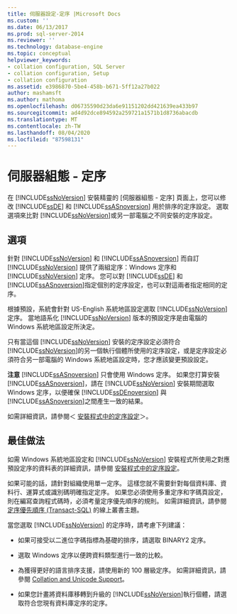 ```yaml
---
title: 伺服器設定-定序 |Microsoft Docs
ms.custom: ''
ms.date: 06/13/2017
ms.prod: sql-server-2014
ms.reviewer: ''
ms.technology: database-engine
ms.topic: conceptual
helpviewer_keywords:
- collation configuration, SQL Server
- collation configuration, Setup
- collation configuration
ms.assetid: e3986870-5be4-458b-b671-5ff12a27b022
author: mashamsft
ms.author: mathoma
ms.openlocfilehash: d06735590d23da6e91151202dd421639ea433b97
ms.sourcegitcommit: ad4d92dce894592a259721a1571b1d8736abacdb
ms.translationtype: MT
ms.contentlocale: zh-TW
ms.lasthandoff: 08/04/2020
ms.locfileid: "87598131"
---
```

# <a name="server-configuration---collation"></a>伺服器組態 - 定序
  在 [!INCLUDE[ssNoVersion](../../includes/ssnoversion-md.md)] 安裝精靈的 [伺服器組態 - 定序] 頁面上，您可以修改 [!INCLUDE[ssDE](../../includes/ssde-md.md)] 和 [!INCLUDE[ssASnoversion](../../includes/ssasnoversion-md.md)] 用於排序的定序設定。 選取選項來比對 [!INCLUDE[ssNoVersion](../../includes/ssnoversion-md.md)]或另一部電腦之不同安裝的定序設定。  
  
## <a name="options"></a>選項  
 針對 [!INCLUDE[ssNoVersion](../../includes/ssnoversion-md.md)] 和 [!INCLUDE[ssASnoversion](../../includes/ssasnoversion-md.md)] 而自訂  
 [!INCLUDE[ssNoVersion](../../includes/ssnoversion-md.md)] 提供了兩組定序：Windows 定序和 [!INCLUDE[ssNoVersion](../../includes/ssnoversion-md.md)] 定序。 您可以對 [!INCLUDE[ssDE](../../includes/ssde-md.md)] 和 [!INCLUDE[ssASnoversion](../../includes/ssasnoversion-md.md)]指定個別的定序設定，也可以對這兩者指定相同的定序。  
  
 根據預設，系統會針對 US-English 系統地區設定選取 [!INCLUDE[ssNoVersion](../../includes/ssnoversion-md.md)] 定序。 當地語系化 [!INCLUDE[ssNoVersion](../../includes/ssnoversion-md.md)] 版本的預設定序是由電腦的 Windows 系統地區設定所決定。  
  
 只有當這個 [!INCLUDE[ssNoVersion](../../includes/ssnoversion-md.md)] 安裝的定序設定必須符合 [!INCLUDE[ssNoVersion](../../includes/ssnoversion-md.md)]的另一個執行個體所使用的定序設定，或是定序設定必須符合另一部電腦的 Windows 系統地區設定時，您才應該變更預設設定。  
  
 **注意** [!INCLUDE[ssASnoversion](../../includes/ssasnoversion-md.md)] 只會使用 Windows 定序。 如果您打算安裝 [!INCLUDE[ssASnoversion](../../includes/ssasnoversion-md.md)]，請在 [!INCLUDE[ssNoVersion](../../includes/ssnoversion-md.md)] 安裝期間選取 Windows 定序，以便確保 [!INCLUDE[ssDEnoversion](../../includes/ssdenoversion-md.md)] 與 [!INCLUDE[ssASnoversion](../../includes/ssasnoversion-md.md)]之間產生一致的結果。  
  
 如需詳細資訊，請參閱＜ [安裝程式中的定序設定](https://go.microsoft.com/fwlink/?LinkId=190977)＞。  
  
## <a name="best-practices"></a>最佳做法  
 如需 Windows 系統地區設定和 [!INCLUDE[ssNoVersion](../../includes/ssnoversion-md.md)] 安裝程式所使用之對應預設定序的資料表的詳細資訊，請參閱 [安裝程式中的定序設定](https://go.microsoft.com/fwlink/?LinkId=190977)。  
  
 如果可能的話，請針對組織使用單一定序。 這樣您就不需要針對每個資料庫、資料行、運算式或識別碼明確指定定序。 如果您必須使用多重定序和字碼頁設定，則在編寫查詢程式碼時，必須考量定序優先順序的規則。 如需詳細資訊，請參閱[定序優先順序 &#40;Transact-SQL&#41;](/sql/t-sql/statements/collation-precedence-transact-sql) 的線上叢書主題。  
  
 當您選取 [!INCLUDE[ssNoVersion](../../includes/ssnoversion-md.md)] 的定序時，請考慮下列建議：  
  
-   如果可接受以二進位字碼指標為基礎的排序，請選取 BINARY2 定序。  
  
-   選取 Windows 定序以便跨資料類型進行一致的比較。  
  
-   為獲得更好的語言排序支援，請使用新的 100 層級定序。 如需詳細資訊，請參閱 [Collation and Unicode Support](../../relational-databases/collations/collation-and-unicode-support.md)。  
  
-   如果您計畫將資料庫移轉到升級的 [!INCLUDE[ssNoVersion](../../includes/ssnoversion-md.md)]執行個體，請選取符合您現有資料庫定序的定序。  
  
  
